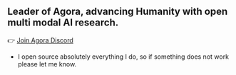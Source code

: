 ## Leader of Agora, advancing Humanity with open multi modal AI research.

👉 [Join Agora Discord](https://discord.gg/qUtxnK2NMf)


- I open source absolutely everything I do, so if something does not work please let me know.
